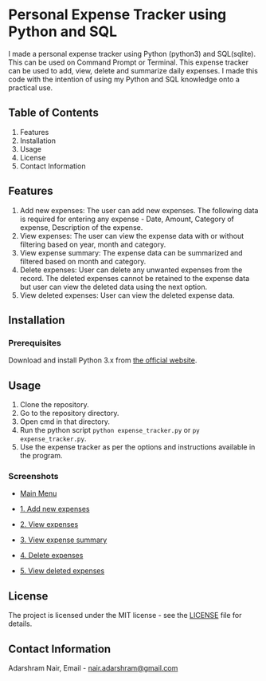 # Personal Expense Tracker using Python and SQL
I made a personal expense tracker using Python (python3) and SQL(sqlite). This can be used on Command Prompt or Terminal. This expense tracker can be used to add, view, delete and summarize daily expenses.
I made this code with the intention of using my Python and SQL knowledge onto a practical use.
  
## Table of Contents
1. Features
2. Installation
3. Usage
4. License
5. Contact Information

## Features
1. Add new expenses: The user can add new expenses. The following data is required for entering any expense - Date, Amount, Category of expense, Description of the expense.
2. View expenses: The user can view the expense data with or without filtering based on year, month and category.
3. View expense summary: The expense data can be summarized and filtered based on month and category.
4. Delete expenses: User can delete any unwanted expenses from the record. The deleted expenses cannot be retained to the expense data but user can view the deleted data using the next option.
5. View deleted expenses: User can view the deleted expense data.

## Installation
### Prerequisites
Download and install Python 3.x from [the official website](https://www.python.org/downloads/).

## Usage
1. Clone the repository.
2. Go to the repository directory.
3. Open cmd in that directory.
4. Run the python script `python expense_tracker.py` or `py expense_tracker.py`.
5. Use the expense tracker as per the options and instructions available in the program.

  ### Screenshots

   - [Main Menu](screenshots/0_main_menu.png)
   
   - [1. Add new expenses](screenshots/1_new_expense.png)
  
   - [2. View expenses](screenshots/2_view_expenses.png)

   - [3. View expense summary](screenshots/3_expense_summary.png)

   - [4. Delete expenses](screenshots/4_delete_expense.png)

   - [5. View deleted expenses](screenshots/5_view_deleted_expenses.png)

## License
The project is licensed under the MIT license - see the [LICENSE](https://github.com/adarshram-nair/personal-expense-tracker-python-sql/blob/main/LICENSE) file for details.

## Contact Information
Adarshram Nair, Email - nair.adarshram@gmail.com
